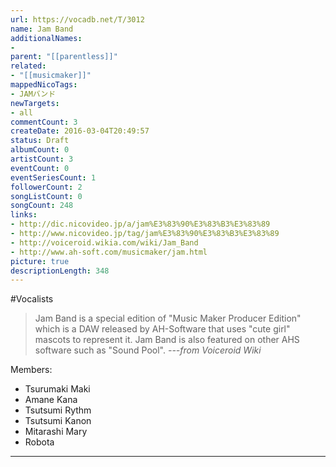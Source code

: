 ```yaml
---
url: https://vocadb.net/T/3012
name: Jam Band
additionalNames: 
- 
parent: "[[parentless]]"
related:
- "[[musicmaker]]"
mappedNicoTags:
- JAMバンド
newTargets:
- all
commentCount: 3
createDate: 2016-03-04T20:49:57
status: Draft
albumCount: 0
artistCount: 3
eventCount: 0
eventSeriesCount: 1
followerCount: 2
songListCount: 0
songCount: 248
links: 
- http://dic.nicovideo.jp/a/jam%E3%83%90%E3%83%B3%E3%83%89
- http://www.nicovideo.jp/tag/jam%E3%83%90%E3%83%B3%E3%83%89
- http://voiceroid.wikia.com/wiki/Jam_Band
- http://www.ah-soft.com/musicmaker/jam.html
picture: true
descriptionLength: 348
---
```


#Vocalists

>Jam Band is a special edition of "Music Maker Producer Edition" which is a DAW released by AH-Software that uses "cute girl" mascots to represent it. Jam Band is also featured on other AHS software such as "Sound Pool". 
*---from Voiceroid Wiki*

Members: 

- Tsurumaki Maki
- Amane Kana
- Tsutsumi Rythm
- Tsutsumi Kanon
- Mitarashi Mary
- Robota

---

